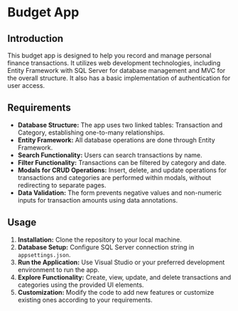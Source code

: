 # Budget App

## Introduction

This budget app is designed to help you record and manage personal finance transactions. It utilizes web development technologies, including Entity Framework with SQL Server for database management and MVC for the overall structure. It also has a basic implementation of authentication for user access.

## Requirements

- **Database Structure:** The app uses two linked tables: Transaction and Category, establishing one-to-many relationships.
- **Entity Framework:** All database operations are done through Entity Framework.
- **Search Functionality:** Users can search transactions by name.
- **Filter Functionality:** Transactions can be filtered by category and date.
- **Modals for CRUD Operations:** Insert, delete, and update operations for transactions and categories are performed within modals, without redirecting to separate pages.
- **Data Validation:** The form prevents negative values and non-numeric inputs for transaction amounts using data annotations.

## Usage

1. **Installation:** Clone the repository to your local machine.
2. **Database Setup:** Configure SQL Server connection string in `appsettings.json`.
3. **Run the Application:** Use Visual Studio or your preferred development environment to run the app.
4. **Explore Functionality:** Create, view, update, and delete transactions and categories using the provided UI elements.
5. **Customization:** Modify the code to add new features or customize existing ones according to your requirements.
